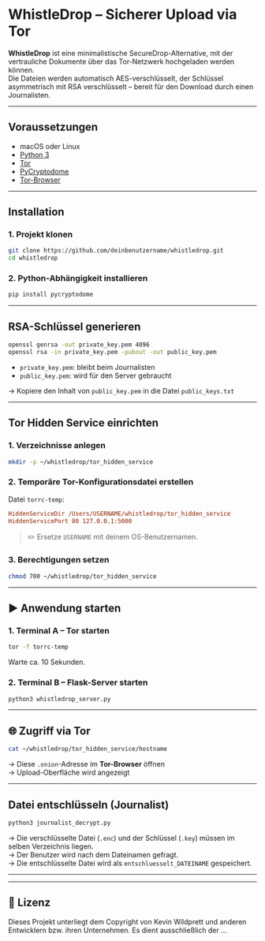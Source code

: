 
#  WhistleDrop – Sicherer Upload via Tor

**WhistleDrop** ist eine minimalistische SecureDrop-Alternative, mit der vertrauliche Dokumente über das Tor-Netzwerk hochgeladen werden können.  
Die Dateien werden automatisch AES-verschlüsselt, der Schlüssel asymmetrisch mit RSA verschlüsselt – bereit für den Download durch einen Journalisten.

---

##  Voraussetzungen

- macOS oder Linux
- [Python 3](https://www.python.org/downloads/)
- [Tor](https://www.torproject.org/)
- [PyCryptodome](https://pypi.org/project/pycryptodome/)
- [Tor-Browser](https://www.torproject.org/download/)

---

##  Installation

### 1. Projekt klonen

```bash
git clone https://github.com/deinbenutzername/whistledrop.git
cd whistledrop
```

### 2. Python-Abhängigkeit installieren

```bash
pip install pycryptodome
```

---

##  RSA-Schlüssel generieren

```bash
openssl genrsa -out private_key.pem 4096
openssl rsa -in private_key.pem -pubout -out public_key.pem
```

- `private_key.pem`: bleibt beim Journalisten
- `public_key.pem`: wird für den Server gebraucht

→ Kopiere den Inhalt von `public_key.pem` in die Datei `public_keys.txt`

---

##  Tor Hidden Service einrichten

### 1. Verzeichnisse anlegen

```bash
mkdir -p ~/whistledrop/tor_hidden_service
```

### 2. Temporäre Tor-Konfigurationsdatei erstellen

Datei `torrc-temp`:

```ini
HiddenServiceDir /Users/USERNAME/whistledrop/tor_hidden_service
HiddenServicePort 80 127.0.0.1:5000
```

> ✏️ Ersetze `USERNAME` mit deinem OS-Benutzernamen.

### 3. Berechtigungen setzen

```bash
chmod 700 ~/whistledrop/tor_hidden_service
```

---

## ▶ Anwendung starten

### 1. Terminal A – Tor starten

```bash
tor -f torrc-temp
```

Warte ca. 10 Sekunden.

### 2. Terminal B – Flask-Server starten

```bash
python3 whistledrop_server.py
```

---

## 🌐 Zugriff via Tor

```bash
cat ~/whistledrop/tor_hidden_service/hostname
```

→ Diese `.onion`-Adresse im **Tor-Browser** öffnen  
→ Upload-Oberfläche wird angezeigt

---

##  Datei entschlüsseln (Journalist)

```bash
python3 journalist_decrypt.py
```

→ Die verschlüsselte Datei (`.enc`) und der Schlüssel (`.key`) müssen im selben Verzeichnis liegen.  
→ Der Benutzer wird nach dem Dateinamen gefragt.  
→ Die entschlüsselte Datei wird als `entschluesselt_DATEINAME` gespeichert.

---



---

## 📄 Lizenz

Dieses Projekt unterliegt dem Copyright von Kevin Wildprett und anderen Entwicklern bzw. ihren Unternehmen. Es dient ausschließlich der ...
